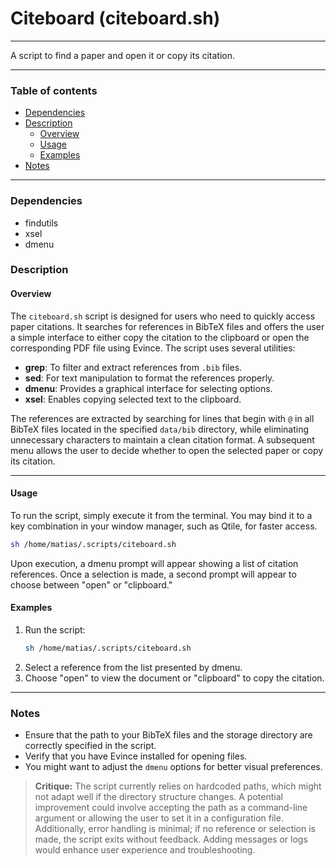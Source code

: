 # Citeboard (citeboard.sh)

---

A script to find a paper and open it or copy its citation.

---

### Table of contents

- [Dependencies](#dependencies)
- [Description](#description)
    - [Overview](#overview)
    - [Usage](#usage)
    - [Examples](#examples)
- [Notes](#notes)

---

<a name="dependencies" />

### Dependencies

- findutils
- xsel
- dmenu

<a name="description" />

### Description

<a name="overview" />

#### Overview

The `citeboard.sh` script is designed for users who need to quickly access paper citations. It searches for references in BibTeX files and offers the user a simple interface to either copy the citation to the clipboard or open the corresponding PDF file using Evince. The script uses several utilities:

- **grep**: To filter and extract references from `.bib` files.
- **sed**: For text manipulation to format the references properly.
- **dmenu**: Provides a graphical interface for selecting options.
- **xsel**: Enables copying selected text to the clipboard.

The references are extracted by searching for lines that begin with `@` in all BibTeX files located in the specified `data/bib` directory, while eliminating unnecessary characters to maintain a clean citation format. A subsequent menu allows the user to decide whether to open the selected paper or copy its citation.

---

<a name="usage" />

#### Usage

To run the script, simply execute it from the terminal. You may bind it to a key combination in your window manager, such as Qtile, for faster access. 

```bash
sh /home/matias/.scripts/citeboard.sh
```

Upon execution, a dmenu prompt will appear showing a list of citation references. Once a selection is made, a second prompt will appear to choose between "open" or "clipboard."

<a name="examples" />

#### Examples

1. Run the script:
   ```bash
   sh /home/matias/.scripts/citeboard.sh
   ```
2. Select a reference from the list presented by dmenu.
3. Choose "open" to view the document or "clipboard" to copy the citation.

---

<a name="notes" />

### Notes

- Ensure that the path to your BibTeX files and the storage directory are correctly specified in the script.
- Verify that you have Evince installed for opening files.
- You might want to adjust the `dmenu` options for better visual preferences.

> **Critique:** The script currently relies on hardcoded paths, which might not adapt well if the directory structure changes. A potential improvement could involve accepting the path as a command-line argument or allowing the user to set it in a configuration file. Additionally, error handling is minimal; if no reference or selection is made, the script exits without feedback. Adding messages or logs would enhance user experience and troubleshooting.